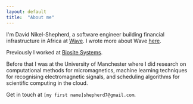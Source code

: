 ```yaml
---
layout: default
title:  "About me"
---
```


I'm David Nikel-Shepherd, a software engineer building financial infrastructure
in Africa at [Wave](http://wave.com/en). I wrote more about Wave
[here](http://techtrickery.com/writing-about-my-job.html).

Previously I worked at [Biosite Systems](http://www.biositesystems.co.uk/).

Before that I was at the University of Manchester where I did research on
computational methods for micromagnetics, machine learning techniques for
recognising electromagnetic signals, and scheduling algorithms for scientific
computing in the cloud.

Get in touch at `[my first name]shepherd7@gmail.com`.
